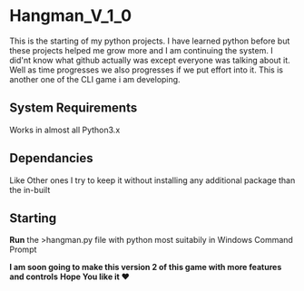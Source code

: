 # Hangman_V_1_0
This is the starting of my python projects. I have learned python before but these projects helped me grow more and I am continuing the system. I did'nt know what github actually was except everyone was talking about it. Well as time progresses we also progresses if we put effort into it. This is another one of the CLI game i am developing.

## System Requirements
Works in almost all Python3.x

## Dependancies
Like Other ones I try to keep it without installing any additional package than the in-built

## Starting
__Run__ the >hangman.py file with python most suitabily in Windows Command Prompt

__I am soon going to make this version 2 of this game with more features and controls__
__Hope You like it :heart:__
